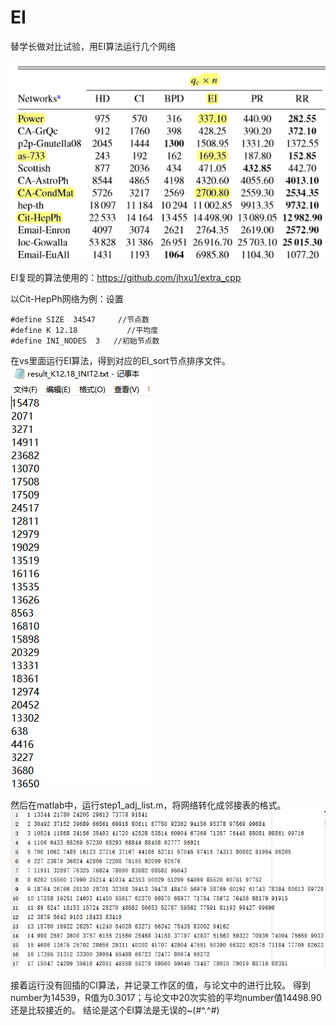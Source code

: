 # EI
替学长做对比试验，用EI算法运行几个网络

![Optimization](https://github.com/SummerLove2333/EI/blob/master/img/aa.png)

EI复现的算法使用的：https://github.com/jhxu1/extra_cpp

以Cit-HepPh网络为例：设置
```
#define SIZE  34547     //节点数
#define K 12.18           //平均度
#define INI_NODES  3   //初始节点数
```

在vs里面运行EI算法，得到对应的EI_sort节点排序文件。
![排序结果](https://github.com/SummerLove2333/EI/blob/master/img/sort.png)

然后在matlab中，运行step1_adj_list.m，将网络转化成邻接表的格式。
![ER网络邻接表](https://github.com/SummerLove2333/EI/blob/master/img/ER网络邻接表.png)

接着运行没有回插的CI算法，并记录工作区的值，与论文中的进行比较。
得到number为14539，R值为0.3017；与论文中20次实验的平均number值14498.90还是比较接近的。
结论是这个EI算法是无误的~(#^.^#)
